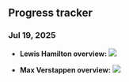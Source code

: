 
## Progress tracker

### Jul 19, 2025

- **Lewis Hamilton overview:** ![](https://github.com/user-attachments/assets/33c1b4c6-307a-4117-805b-c44daddce787)

- **Max Verstappen overview:** ![](https://github.com/user-attachments/assets/f185f03f-0a16-4c7c-87f8-87419743f06a)

